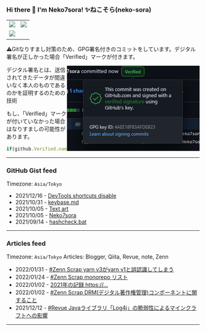 ### Hi there 👋 I'm Neko7sora! ✨ねこそら(neko-sora)
<!--<img width="100%" src="https://github.com/Neko7sora/Neko7sora/blob/main/header-clear.png?raw=true" />
--><table>
  <tr>
    <td><img src="https://github-readme-stats.api.dev.neko7sora.site/api?username=Neko7sora&count_private=true&show_icons=true&bg_color=ffffff00&title_color=5094f0&text_color=009a23&icon_color=fb7603&hide_border=true" /></td>
    <td><img src="https://github-readme-stats.api.dev.neko7sora.site/api/top-langs/?username=Neko7sora&layout=compact&count_private=true&bg_color=ffffff00&title_color=5094f0&text_color=009a23&icon_color=fb7603&langs_count=10&hide_border=true" /></td>
  </tr>
  <tr>
    <td colspan="2"><img src="https://metrics.lecoq.io/Neko7sora?template=classic&base.header=0&base.metadata=0&gists=1&lines=1&achievements=1&achievements.threshold=C&achievements.secrets=true&achievements.display=detailed&achievements.limit=16&config.timezone=Asia%2FTokyo&config.twemoji=true&config.display=large" />
   </td>
  </tr>
</table>

⚠Gitなりすまし対策のため、GPG署名付きのコミットをしています。デジタル署名が正しかった場合「Verified」マークが付きます。

<img align="right" src="https://github.com/Neko7sora/Neko7sora/blob/main/signature.png?raw=true" />

デジタル署名とは、送信されてきたデータが間違いなく本人のものであるのかを証明するのための技術

もし、「Verified」マークが付いていなかった場合はなりすましの可能性があります。
```js
if(github.Verified.name == "Neko7sora") return true
```

---

 ### GitHub Gist feed
  Timezone: `Asia/Tokyo`
<!-- gist feed start -->
- 2021/12/16 - [DevTools shortcuts disable](https://gist.github.com/Neko7sora/5f556ea281743144d26be54fb09a29f3)
- 2021/10/31 - [keybase.md](https://gist.github.com/Neko7sora/5a8e656283e7e51398434310f5bb9e8c)
- 2021/10/05 - [Text art](https://gist.github.com/Neko7sora/5dabc3489bad7338b5aab453fe805761)
- 2021/10/05 - [Neko7sora](https://gist.github.com/Neko7sora/bbd2772504f0eef2d310edf8df66c227)
- 2021/09/14 - [hashcheck.bat](https://gist.github.com/Neko7sora/46bf73307381f35f8a8b3dfaae68cefe)
<!-- gist feed end -->

---

 ### Articles feed
 Timezone: `Asia/Tokyo` Articles: Blogger, Qiita, Revue, note, Zenn
<!-- articles feed start -->
- 2022/01/31 - [#Zenn Scrap yarn v3がyarn v1と誤認識してしまう](https://www.getrevue.co/profile/Neko7sora/issues/zenn-scrap-yarn-v3-yarn-v1-1000457)
- 2022/01/24 - [#Zenn Scrap monorepo リスト](https://www.getrevue.co/profile/Neko7sora/issues/zenn-scrap-monorepo-966048)
- 2022/01/02 - [2021年の記録
https://...](https://note.com/neko7sora/n/nb0f7820f940e)
- 2022/01/02 - [#Zenn Scrap DRM(デジタル著作権管理)コンポーネントに関すること](https://www.getrevue.co/profile/Neko7sora/issues/zenn-scrap-drm-927157)
- 2021/12/12 - [#Revue Javaライブラリ「Log4j」の脆弱性によるマインクラフトへの影響](https://www.getrevue.co/profile/Neko7sora/issues/revue-java-log4j-902562)
<!-- articles feed end -->

---
